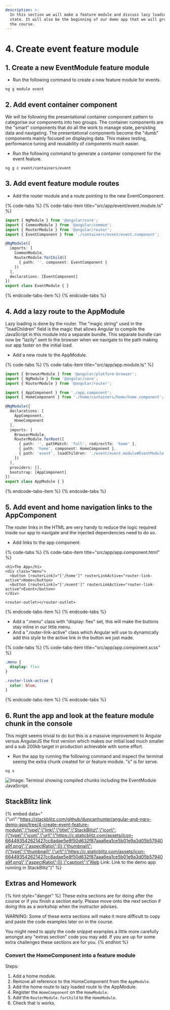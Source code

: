 ```yaml
---
description: >-
  In this section we will make a feature module and discuss lazy loading feature
  state. It will also be the beginning of our demo app that we will grow over
  the course.
---
```


# 4. Create event feature module

## 1. Create a new EventModule feature module

* Run the following command to create a new feature module for events.

```text
ng g module event
```

## 2. Add event container component

We will be following the presentational container component pattern to categorise our components into two groups. The container components are the "smart" components that do all the work to manage state, persisting data and navigating. The presentational components become the "dumb" components mainly focused on displaying data. This makes testing, performance tuning and reusability of components much easier.

* Run the following command to generate a container component for the event feature.

```text
ng g c event/containers/event
```

## 3. Add event feature module routes

* Add the router module and a route pointing to the new EventComponent.

{% code-tabs %}
{% code-tabs-item title="src/app/event/event.module.ts" %}
```typescript
import { NgModule } from '@angular/core';
import { CommonModule } from '@angular/common';
import { RouterModule } from '@angular/router';
import { EventComponent } from './containers/event/event.component';

@NgModule({
  imports: [
    CommonModule,
    RouterModule.forChild([
      { path: '', component: EventComponent }
    ])
  ],
  declarations: [EventComponent]
})
export class EventModule { }
```
{% endcode-tabs-item %}
{% endcode-tabs %}

## 4.  Add a lazy route to the AppModule

Lazy loading is done by the router. The "magic string" used in the "loadChildren" field is the magic that allows Angular to compile the JavaScript in this module into a separate bundle. This separate bundle can now be "lazily" sent to the browser when we navigate to the path making our app faster on the initial load.

* Add a new route to the AppModule.

{% code-tabs %}
{% code-tabs-item title="src/app/app.module.ts" %}
```typescript
import { BrowserModule } from '@angular/platform-browser';
import { NgModule } from '@angular/core';
import { RouterModule } from '@angular/router';

import { AppComponent } from './app.component';
import { HomeComponent } from './home/containers/home/home.component';

@NgModule({
  declarations: [
    AppComponent,
    HomeComponent
  ],
  imports: [
    BrowserModule,
    RouterModule.forRoot([
      { path: '', pathMatch: 'full', redirectTo: 'home' },
      { path: 'home', component: HomeComponent },
      { path: 'event', loadChildren: './event/event.module#EventModule' }
    ])
  ],
  providers: [],
  bootstrap: [AppComponent]
})
export class AppModule { }
```
{% endcode-tabs-item %}
{% endcode-tabs %}

## 5. Add event and home navigation links to the AppComponent

The router links in the HTML are very handy to reduce the logic required inside our app to navigate and the injected dependencies need to do so.

* Add links to the app component.

{% code-tabs %}
{% code-tabs-item title="src/app/app.component.html" %}
```markup
<h1>The App</h1>
<div class="menu">
  <button [routerLink]="['/home']" routerLinkActive="router-link-active">Home</button>
  <button [routerLink]="['/event']" routerLinkActive="router-link-active">Event</button>
</div>
​
<router-outlet></router-outlet>
```
{% endcode-tabs-item %}
{% endcode-tabs %}

* Add a ".menu" class with "display: flex" set, this will make the buttons stay inline in our little menu.
* And a ".router-link-active" class which Angular will use to dynamically add this style to the active link in the button we just made.

{% code-tabs %}
{% code-tabs-item title="src/app/app.component.scss" %}
```css
.menu {
  display: flex
}

.router-link-active {
  color: blue;
}
```
{% endcode-tabs-item %}
{% endcode-tabs %}

## 6. Runt the app and look at the feature module chunk in the console

This might seems trivial to do but this is a massive improvement to Angular versus AngularJS the first version which makes our initial load much smaller and a sub 200kb target in production achievable with some effort.

* Run the app by running the following command and inspect the terminal seeing the extra chunk created for or feature module. "s" is for serve.

```text
ng s
```

![Image: Terminal showing compiled chunks including the EventModule JavaScript.](.gitbook/assets/image%20%281%29.png)

## StackBlitz link

{% embed data="{\"url\":\"https://stackblitz.com/github/duncanhunter/angular-and-ngrx-demo-app/tree/4-create-event-feature-module\",\"type\":\"link\",\"title\":\"StackBlitz\",\"icon\":{\"type\":\"icon\",\"url\":\"https://c.staticblitz.com/assets/icon-664493542621427cc8adae5e8f50d632f87aaa6ea1ce5b01e9a3d05b57940a9f.png\",\"aspectRatio\":0},\"thumbnail\":{\"type\":\"thumbnail\",\"url\":\"https://c.staticblitz.com/assets/icon-664493542621427cc8adae5e8f50d632f87aaa6ea1ce5b01e9a3d05b57940a9f.png\",\"aspectRatio\":0},\"caption\":\"Web Link: Link to the demo app running in StackBlitz\"}" %}

## Extras and Homework

{% hint style="danger" %}
These extra sections are for doing after the course or if you finish a section early. Please move onto the next section if doing this as a workshop when the instructor advises.

WARNING: Some of these extra sections will make it more difficult to copy and paste the code examples later on in the course.

You might need to apply the code snippet examples a little more carefully amongst any "extras section" code you may add. If you are up for some extra challenges these sections are for you.
{% endhint %}

### Convert the HomeComponent into a feature module

Steps:

1. Add a home module.
2. Remove all reference to the HomeComponent from the `AppModule`.
3. Add the home route to lazy loaded route to the AppModule.
4. Register the `HomeComponent` on the `HomeModule`.
5. Add the `RouterModule.forChild` to the `HomeModule`.
6. Check that is works.

